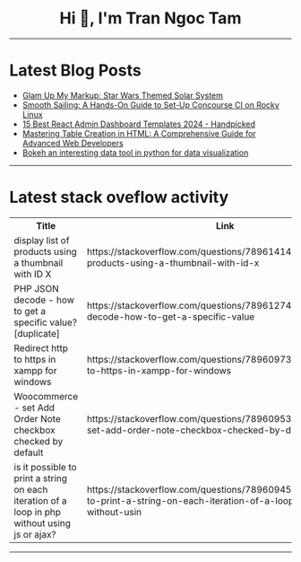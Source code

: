 <h1 align="center">Hi 👋, I'm Tran Ngoc Tam</h1>

---

# Latest Blog Posts 
<!-- BLOG-POST-LIST:START -->
- [Glam Up My Markup: Star Wars Themed Solar System](https://dev.to/menard_codes/glam-up-my-markup-star-wars-themed-solar-system-1e0f)
- [Smooth Sailing: A Hands-On Guide to Set-Up Concourse CI on Rocky Linux](https://dev.to/kabeer1choudary/smooth-sailing-a-hands-on-guide-to-set-up-concourse-ci-on-rocky-linux-db6)
- [15 Best React Admin Dashboard Templates 2024 - Handpicked](https://dev.to/syakirurahman/15-best-react-admin-dashboard-templates-2024-handpicked-3ji5)
- [Mastering Table Creation in HTML: A Comprehensive Guide for Advanced Web Developers](https://dev.to/areeb_anwar_813df06ee1124/mastering-table-creation-in-html-a-comprehensive-guide-for-advanced-web-developers-27oc)
- [Bokeh an interesting data tool in python for data visualization](https://dev.to/juan_brendonlunajuarez_/bokeh-an-interesting-data-tool-in-python-for-data-visualization-2bd6)
<!-- BLOG-POST-LIST:END -->

---

# Latest stack oveflow activity
<table>
  <tr><th>Title</th><th>Link</th></tr>
  <!-- STACKOVERFLOW:START --><tr><td>display list of products using a thumbnail with ID X</td><td>https://stackoverflow.com/questions/78961414/display-list-of-products-using-a-thumbnail-with-id-x</td></tr><tr><td>PHP JSON decode - how to get a specific value? [duplicate]</td><td>https://stackoverflow.com/questions/78961274/php-json-decode-how-to-get-a-specific-value</td></tr><tr><td>Redirect http to https in xampp for windows</td><td>https://stackoverflow.com/questions/78960973/redirect-http-to-https-in-xampp-for-windows</td></tr><tr><td>Woocommerce - set Add Order Note checkbox checked by default</td><td>https://stackoverflow.com/questions/78960953/woocommerce-set-add-order-note-checkbox-checked-by-default</td></tr><tr><td>is it possible to print a string on each iteration of a loop in php without using js or ajax?</td><td>https://stackoverflow.com/questions/78960945/is-it-possible-to-print-a-string-on-each-iteration-of-a-loop-in-php-without-usin</td></tr><!-- STACKOVERFLOW:END -->
</table>

---


